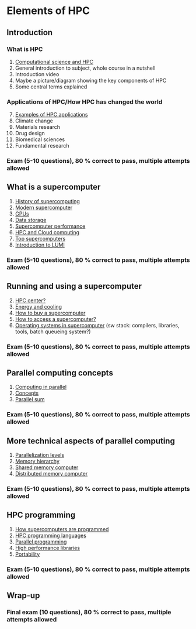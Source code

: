 # Elements of HPC

## Introduction
### What is HPC
1. [Computational science and HPC](intro/how-hpc-has-changed-the-world.md)
2. General introduction to subject, whole course in a nutshell
3. Introduction video
4. Maybe a picture/diagram showing the key components of HPC
5. Some central terms explained

### Applications of HPC/How HPC has changed the world
7. [Examples of HPC applications](intro/applications.md)
8. Climate change
1. Materials research
1. Drug design
1. Biomedical sciences
1. Fundamental research 

### Exam (5-10 questions), 80 % correct to pass, multiple attempts allowed

## What is a supercomputer

1. [History of supercomputing](supercomputer/history.md)
1. [Modern supercomputer](supercomputer/modern-supercomputer.md)
2. [GPUs](gpus/cpu_vs_gpu.md)
3. [Data storage](supercomputer/storage.md)
6. [Supercomputer performance](supercomputer/supercomputer_performance.md)
8. [HPC and Cloud computing](supercomputer/cloud_vs_traditional.md)
10. [Top supercomputers](supercomputer/top-systems.md)
11. [Introduction to LUMI](intro/introduction-to-lumi.md)

### Exam (5-10 questions), 80 % correct to pass, multiple attempts allowed

## Running and using a supercomputer

2. [HPC center?](intro/computing-center.md)
3. [Energy and cooling](supercomputer/energy-cooling.md)
4. [How to buy a supercomputer](supercomputer/procurement.md)
5. [How to access a supercomputer?](supercomputer/how-to-use.md)
6. [Operating systems in supercomputer](supercomputer/operating_systems.md) (sw stack: compilers, libraries, tools, batch queueing system?)

### Exam (5-10 questions), 80 % correct to pass, multiple attempts allowed

## Parallel computing concepts

1. [Computing in parallel](parallel-computing-concepts/basic-idea.md)
1. [Concepts](parallel-computing-concepts/concepts.md)
1. [Parallel sum](parallel-computing-concepts/parallel-sum.md)

### Exam (5-10 questions), 80 % correct to pass, multiple attempts allowed

## More technical aspects of parallel computing

1. [Parallelization levels](parallel-computing-technical/hierarchy_parallelism.md)
1. [Memory hierarchy](parallel-computing-technical/memory_hierarchy.md)
1. [Shared memory computer](parallel-computing-technical/shared_memory.md)
1. [Distributed memory computer](parallel-computing-technical/distribute_memory.md)

### Exam (5-10 questions), 80 % correct to pass, multiple attempts allowed

## HPC programming

1. [How supercomputers are programmed](hpc-programming/overview.md)
2. [HPC programming languages](hpc-programming/languages.md)
3. [Parallel programming](hpc-programming/parallel-programming.md)
4. [High performance libraries](hpc-programming/libraries.md)
5. [Portability](hpc-programming/portability.md)

### Exam (5-10 questions), 80 % correct to pass, multiple attempts allowed

## Wrap-up

### Final exam (10 questions), 80 % correct to pass, multiple attempts allowed


